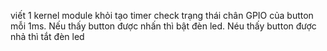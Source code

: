 viết 1 kernel module khỏi tạo timer check trạng thái chân GPIO của button mỗi 1ms. Nếu thấy button được nhấn thì bật đèn led. Néu thấy button được nhả thì tắt đèn led